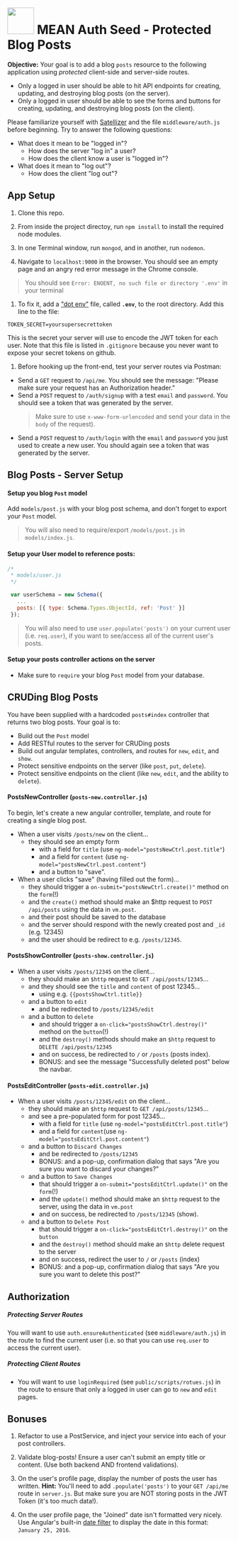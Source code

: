 # <img src="https://cloud.githubusercontent.com/assets/7833470/10899314/63829980-8188-11e5-8cdd-4ded5bcb6e36.png" height="60"> MEAN Auth Seed - Protected Blog Posts

**Objective:** Your goal is to add a blog `posts` resource to the following application using *protected* client-side and server-side routes.
  * Only a logged in user should be able to hit API endpoints for creating, updating, and destroying blog posts (on the server).
  * Only a logged in user should be able to see the forms and buttons for creating, updating, and destroying blog posts (on the client).

Please familiarize yourself with [Satellizer](https://github.com/sahat/satellizer#authloginuser-options) and the file `middleware/auth.js` before beginning. Try to answer the following questions:
  * What does it mean to be "logged in"?
    - How does the server "log in" a user?
    - How does the client know a user is "logged in"?
  * What does it mean to "log out"?
    - How does the client "log out"?

## App Setup

1. Clone this repo.

1. From inside the project directoy, run `npm install` to install the required node modules.

1. In one Terminal window, run `mongod`, and in another, run `nodemon`.

1. Navigate to `localhost:9000` in the browser. You should see an empty page and an angry red error message in the Chrome console.

  > You should see `Error: ENOENT, no such file or directory '.env'` in your terminal

1. To fix it, add a ["dot env"](https://github.com/SF-WDI-LABS/mean-auth-seed) file, called **`.env`**, to the root directory. Add this line to the file:

  ```
  TOKEN_SECRET=yoursupersecrettoken
  ```

  This is the secret your server will use to encode the JWT token for each user. Note that this file is listed in `.gitignore` because you never want to expose your secret tokens on github.

1. Before hooking up the front-end, test your server routes via Postman:
  * Send a `GET` request to `/api/me`. You should see the message: "Please make sure your request has an Authorization header."
  * Send a `POST` request to `/auth/signup` with a test `email` and `password`. You should see a token that was generated by the server.
    > Make sure to use `x-www-form-urlencoded` and send your data in the `body` of the request).
  * Send a `POST` request to `/auth/login` with the `email` and `password` you just used to create a new user. You should again see a token that was generated by the server.

## Blog Posts - Server Setup

#### Setup you blog `Post` model
Add `models/post.js` with your blog post schema, and don't forget to export your `Post` model.
> You will also need to require/export `/models/post.js` in `models/index.js`.

#### Setup your User model to reference posts:

  ```js
  /*
   * models/user.js
   */

   var userSchema = new Schema({
     ...
     posts: [{ type: Schema.Types.ObjectId, ref: 'Post' }]
   });
  ```

> You will also need to use `user.populate('posts')` on your current user (i.e. `req.user`), if you want to see/access all of the current user's posts.

#### Setup your posts controller actions on the server
* Make sure to `require` your blog `Post` model from your database.

## CRUDing Blog Posts

You have been supplied with a hardcoded `posts#index` controller that returns two blog posts. Your goal is to:

  * Build out the `Post` model
  * Add RESTful routes to the server for CRUDing posts
  * Build out angular templates, controllers, and routes for `new`, `edit`, and `show`.
  * Protect sensitive endpoints on the server (like `post`, `put`, `delete`).
  * Protect sensitive endpoints on the client (like `new`, `edit`, and the ability to `delete`).

#### PostsNewController (`posts-new.controller.js`)
To begin, let's create a new angular controller, template, and route for creating a single blog post.
  * When a user visits `/posts/new` on the client...
    * they should see an empty form
      * with a field for `title` (use `ng-model="postsNewCtrl.post.title"`)
      * and a field for `content` (use `ng-model="postsNewCtrl.post.content"`)
      * and a button to "save".
  * When a user clicks "save" (having filled out the form)...
    * they should trigger a `on-submit="postsNewCtrl.create()"` method on the `form`(!)
    * and the `create()` method should make an $http request to `POST /api/posts` using the data in `vm.post`.
    * and their post should be saved to the database
    * and the server should respond with the newly created post and `_id` (e.g. 12345)
    * and the user should be redirect to e.g. `/posts/12345`.

#### PostsShowController (`posts-show.controller.js`)
  * When a user visits `/posts/12345` on the client...
    * they should make an `$http` request to `GET /api/posts/12345`...
    * and they should see the `title` and `content` of post 12345...
        - using e.g. `{{postsShowCtrl.title}}`
    * and a button to `edit`
      * and be redirected to `/posts/12345/edit` 
    * and a button to `delete`
      * and should trigger a `on-click="postsShowCtrl.destroy()"` method on the `button`(!)
      * and the `destroy()` methods should make an `$http` request to `DELETE /api/posts/12345`
      * and on success, be redirected to `/` or `/posts` (posts index).
      * BONUS: and see the message "Successfully deleted post" below the navbar.

#### PostsEditController (`posts-edit.controller.js`)
  * When a user visits `/posts/12345/edit` on the client...
    * they should make an `$http` request to `GET /api/posts/12345`...
    * and see a pre-populated form for post 12345...
      * with a field for `title` (use `ng-model="postsEditCtrl.post.title"`)
      * and a field for `content`(use `ng-model="postsEditCtrl.post.content"`)
    * and a button to `Discard Changes`
      * and be redirected to `/posts/12345`
      * BONUS: and a pop-up, confirmation dialog that says "Are you sure you want to discard your changes?"
    * and a button to `Save Changes`
      * that should trigger a `on-submit="postsEditCtrl.update()"` on the `form`(!)
      * and the `update()` method should make an `$http` request to the server, using the data in `vm.post`
      * and on success, be redirected to `/posts/12345` (show).
    * and a button to `Delete Post`
      * that should trigger a `on-click="postsEditCtrl.destroy()"` on the `button`
      * and the `destroy()` method should make an `$http` delete request to the server
      * and on success, redirect the user to `/` or `/posts` (index)
      * BONUS: and a pop-up, confirmation dialog that says "Are you sure you want to delete this post?"

## Authorization
##### Protecting Server Routes
You will want to use `auth.ensureAuthenticated` (see `middleware/auth.js`) in the route to find the current user (i.e. so that you can use `req.user` to access the current user).

##### Protecting Client Routes
* You will want to use `loginRequired` (see `public/scripts/rotues.js`) in the route to ensure that only a logged in user can go to `new` and `edit` pages.

## Bonuses
1. Refactor to use a PostService, and inject your service into each of your post controllers.

1. Validate blog-posts! Ensure a user can't submit an empty title or content. (Use both backend AND frontend validations).

1. On the user's profile page, display the number of posts the user has written. **Hint:** You'll need to add `.populate('posts')` to your `GET /api/me` route in `server.js`. But make sure you are NOT storing posts in the JWT Token (it's too much data!).

1. On the user profile page, the "Joined" date isn't formatted very nicely. Use Angular's built-in <a href="https://docs.angularjs.org/api/ng/filter/date" target="_blank">date filter</a> to display the date in this format: `January 25, 2016`.
